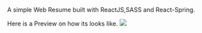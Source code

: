 A simple Web Resume built with ReactJS,SASS and React-Spring.

Here is a Preview on how its looks like.
<img src="https://i.imgur.com/10YosMN.png">
